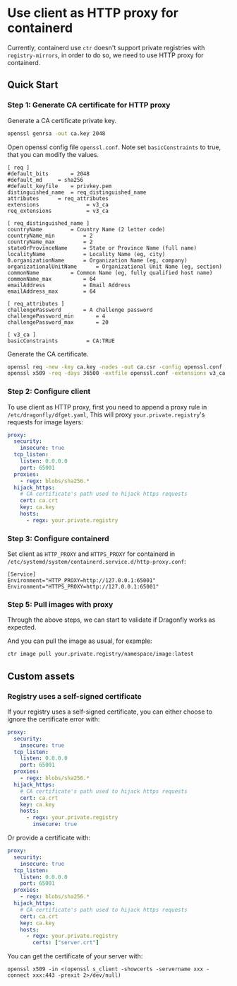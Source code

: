 # Use client as HTTP proxy for containerd

Currently, containerd use `ctr` doesn't support private registries with `registry-mirrors`,
in order to do so, we need to use HTTP proxy for containerd.

## Quick Start

### Step 1: Generate CA certificate for HTTP proxy

Generate a CA certificate private key.

```bash
openssl genrsa -out ca.key 2048
```

Open openssl config file `openssl.conf`. Note set `basicConstraints` to true, that you can modify the values.

```text
[ req ]
#default_bits		= 2048
#default_md		= sha256
#default_keyfile 	= privkey.pem
distinguished_name	= req_distinguished_name
attributes		= req_attributes
extensions               = v3_ca
req_extensions           = v3_ca

[ req_distinguished_name ]
countryName			= Country Name (2 letter code)
countryName_min			= 2
countryName_max			= 2
stateOrProvinceName		= State or Province Name (full name)
localityName			= Locality Name (eg, city)
0.organizationName		= Organization Name (eg, company)
organizationalUnitName		= Organizational Unit Name (eg, section)
commonName			= Common Name (eg, fully qualified host name)
commonName_max			= 64
emailAddress			= Email Address
emailAddress_max		= 64

[ req_attributes ]
challengePassword		= A challenge password
challengePassword_min		= 4
challengePassword_max		= 20

[ v3_ca ]
basicConstraints         = CA:TRUE
```

Generate the CA certificate.

```bash
openssl req -new -key ca.key -nodes -out ca.csr -config openssl.conf
openssl x509 -req -days 36500 -extfile openssl.conf -extensions v3_ca -in ca.csr -signkey ca.key -out ca.crt
```

### Step 2: Configure client

To use client as HTTP proxy, first you need to append a proxy rule in
`/etc/dragonfly/dfget.yaml`, This will proxy `your.private.registry`'s requests for image layers:

```yaml
proxy:
  security:
    insecure: true
  tcp_listen:
    listen: 0.0.0.0
    port: 65001
  proxies:
    - regx: blobs/sha256.*
  hijack_https:
    # CA certificate's path used to hijack https requests
    cert: ca.crt
    key: ca.key
    hosts:
      - regx: your.private.registry
```

### Step 3: Configure containerd

Set client as `HTTP_PROXY` and `HTTPS_PROXY` for containerd in
`/etc/systemd/system/containerd.service.d/http-proxy.conf`:

```
[Service]
Environment="HTTP_PROXY=http://127.0.0.1:65001"
Environment="HTTPS_PROXY=http://127.0.0.1:65001"
```

### Step 5: Pull images with proxy

Through the above steps, we can start to validate if Dragonfly works as expected.

And you can pull the image as usual, for example:

```bash
ctr image pull your.private.registry/namespace/image:latest
```

## Custom assets

### Registry uses a self-signed certificate

If your registry uses a self-signed certificate, you can either choose to
ignore the certificate error with:

```yaml
proxy:
  security:
    insecure: true
  tcp_listen:
    listen: 0.0.0.0
    port: 65001
  proxies:
    - regx: blobs/sha256.*
  hijack_https:
    # CA certificate's path used to hijack https requests
    cert: ca.crt
    key: ca.key
    hosts:
      - regx: your.private.registry
        insecure: true
```

Or provide a certificate with:

```yaml
proxy:
  security:
    insecure: true
  tcp_listen:
    listen: 0.0.0.0
    port: 65001
  proxies:
    - regx: blobs/sha256.*
  hijack_https:
    # CA certificate's path used to hijack https requests
    cert: ca.crt
    key: ca.key
    hosts:
      - regx: your.private.registry
        certs: ["server.crt"]
```

You can get the certificate of your server with:

```
openssl x509 -in <(openssl s_client -showcerts -servername xxx -connect xxx:443 -prexit 2>/dev/null)
```
